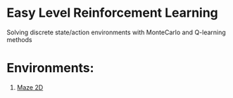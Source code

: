 # Easy Level Reinforcement Learning
Solving discrete state/action environments with MonteCarlo and Q-learning methods

# Environments:
1. [Maze 2D](https://github.com/MattChanTK/gym-maze)
